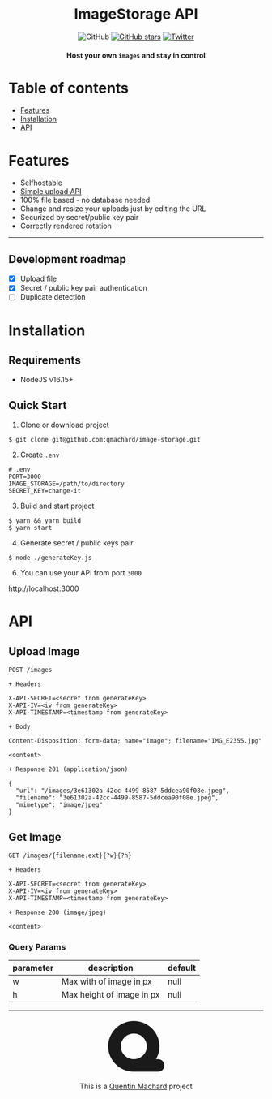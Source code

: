 <h1 align="center">ImageStorage API</h1>

<div align="center">

![GitHub](https://img.shields.io/github/license/qmachard/image-storage)
[![GitHub stars](https://img.shields.io/github/stars/qmachard/image-storage)](https://github.com/qmachard/image-storage/stargazers)
[![Twitter](https://img.shields.io/twitter/url?url=https%3A%2F%2Fgithub.com%2Fqmachard%2Fimage-storage)](https://twitter.com/intent/tweet?text=Wow:&url=https%3A%2F%2Fgithub.com%2Fqmachard%2Fimage-storage)

#### Host your own `images` and stay in control

</div>

Table of contents
=================
* [Features](#features)
* [Installation](#installation)
* [API](#api)

# Features

- Selfhostable
- [Simple upload API](#api)
- 100% file based - no database needed
- Change and resize your uploads just by editing the URL
- Securized by secret/public key pair
- Correctly rendered rotation

---

## Development roadmap

- [x] Upload file
- [x] Secret / public key pair authentication
- [ ] Duplicate detection

# Installation

## Requirements

* NodeJS v16.15+

## Quick Start

1. Clone or download project

```
$ git clone git@github.com:qmachard/image-storage.git
```

2. Create `.env`

```
# .env
PORT=3000
IMAGE_STORAGE=/path/to/directory
SECRET_KEY=change-it
```

3. Build and start project

```
$ yarn && yarn build
$ yarn start
```

4. Generate secret / public keys pair

```
$ node ./generateKey.js
```

6. You can use your API from port `3000`

http://localhost:3000

# API

## Upload Image

```
POST /images

+ Headers

X-API-SECRET=<secret from generateKey>
X-API-IV=<iv from generateKey>
X-API-TIMESTAMP=<timestamp from generateKey>

+ Body

Content-Disposition: form-data; name="image"; filename="IMG_E2355.jpg"

<content>

+ Response 201 (application/json)

{
  "url": "/images/3e61302a-42cc-4499-8587-5ddcea90f08e.jpeg",
  "filename": "3e61302a-42cc-4499-8587-5ddcea90f08e.jpeg",
  "mimetype": "image/jpeg"
}
```

## Get Image

```
GET /images/{filename.ext}{?w}{?h}

+ Headers

X-API-SECRET=<secret from generateKey>
X-API-IV=<iv from generateKey>
X-API-TIMESTAMP=<timestamp from generateKey>

+ Response 200 (image/jpeg)

<content>
```

### Query Params

| parameter | description               | default |
|-----------|---------------------------|---------|
| w         | Max with of image in px   | null    |
| h         | Max height of image in px | null    |

---

<div align="center">
<div style="width: 111px; height:100px; margin: 20px auto;">
<svg class="banner_logo" fill="currentColor" viewBox="0 0 111 100">
    <g transform="translate(-665.000000, -149.000000)">
        <path d="M689.993332,199 C 689.993332,185.014021 701.535522,173.63773 715.721663,173.63773 C729.907803,173.63773 741.449993,185.014021 741.449993,199 C741.449993,212.984302 729.907803,224.360593 715.721663,224.360593 C701.535522,224.360593 689.993332,212.984302 689.993332,199 M763.503334,224.360593 L759.408102,224.360593 C763.870833,216.920636 766.443326,208.252985 766.443326,199 C766.443326,171.430565 743.690716,149 715.721663,149 C687.754311,149 665,171.430565 665,199 C665,226.569435 687.754311,249 715.721663,249 C715.886697,249 716.046627,248.98826 716.211661,248.98826 C716.293328,248.989937 716.373293,249 716.456661,249 L763.503334,249 C770.404148,249 776,243.483765 776,236.681135 C776,229.876828 770.404148,224.360593 763.503334,224.360593"></path>
    </g>
</svg>
</div>
This is a <a href="https://quentinmachard.fr/">Quentin Machard</a> project
</div>
